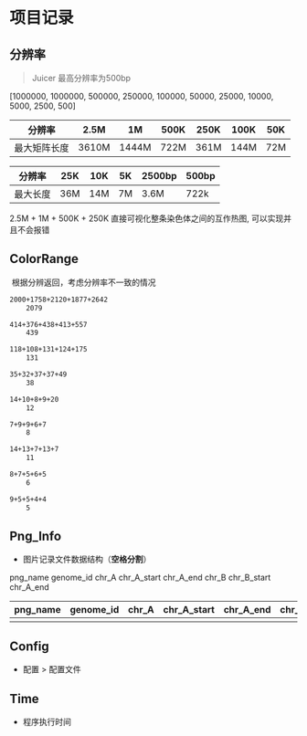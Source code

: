 # 项目记录



## 分辨率



> Juicer 最高分辨率为500bp



[1000000, 1000000, 500000, 250000, 100000, 50000, 25000, 10000, 5000, 2500, 500]

| 分辨率       | 2.5M  | 1M    | 500K | 250K | 100K | 50K  |
| ------------ | ----- | ----- | ---- | ---- | ---- | ---- |
| 最大矩阵长度 | 3610M | 1444M | 722M | 361M | 144M | 72M  |



| 分辨率   | 25K  | 10K  | 5K   | 2500bp | 500bp |
| -------- | ---- | ---- | ---- | ------ | ----- |
| 最大长度 | 36M  | 14M  | 7M   | 3.6M   | 722k  |



2.5M + 1M + 500K + 250K 直接可视化整条染色体之间的互作热图, 可以实现并且不会报错









## ColorRange

​		根据分辨返回，考虑分辨率不一致的情况











```sh
2000+1758+2120+1877+2642
	2079

414+376+438+413+557
	439

118+108+131+124+175
	131

35+32+37+37+49
	38

14+10+8+9+20
	12

7+9+9+6+7
	8

14+13+7+13+7
	11

8+7+5+6+5
	6

9+5+5+4+4
	5
```





## Png_Info



- 图片记录文件数据结构（**空格分割**）

png_name genome_id chr_A chr_A_start chr_A_end chr_B chr_B_start chr_A_end   

| png_name | genome_id | chr_A | chr_A_start | chr_A_end | chr_B | chr_B_start | chr_A_end |
| -------- | --------- | ----- | ----------- | --------- | ----- | ----------- | --------- |
|          |           |       |             |           |       |             |           |



## Config



- 配置 > 配置文件





## Time



- 程序执行时间
